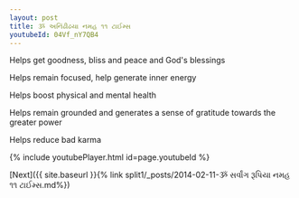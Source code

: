 ```yaml
---
layout: post
title: ૐ અનિંઢીઢયા નમહ ૧૧ ટાઈમ્સ
youtubeId: 04Vf_nY7QB4
---
```

 
 
Helps get goodness, bliss and peace and God's blessings
 
Helps remain focused, help generate inner energy 
 
Helps boost physical and mental health 
 
Helps remain grounded and generates a sense of gratitude towards the greater power 
 
Helps reduce bad karma
 
 
 
 


{% include youtubePlayer.html id=page.youtubeId %}
 
[Next]({{ site.baseurl }}{% link  split1/_posts/2014-02-11-ૐ સર્વાંગ રૂપિયા નમહ ૧૧ ટાઈમ્સ.md%})
 
